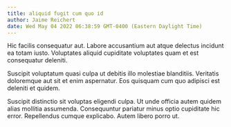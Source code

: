 ```yaml
---
title: aliquid fugit cum quo id
author: Jaime Reichert
date: Wed May 04 2022 06:38:59 GMT-0400 (Eastern Daylight Time)
---
```

Hic facilis consequatur aut. Labore accusantium aut atque delectus incidunt ea totam iusto. Voluptates aliquid cupiditate voluptates quam et est consequatur deleniti.

 Suscipit voluptatum quasi culpa ut debitis illo molestiae blanditiis. Veritatis doloremque aut sit et enim aspernatur. Eos quisquam cum quo adipisci est deleniti et quidem.

 Suscipit distinctio sit voluptas eligendi culpa. Ut unde officia autem quidem alias mollitia assumenda. Consequuntur pariatur minus optio cupiditate hic error. Repellendus cumque explicabo. Autem libero porro ut.